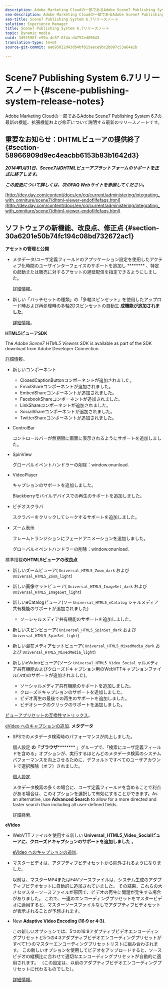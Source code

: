 ```yaml
---
description: Adobe Marketing Cloudの一部であるAdobe Scene7 Publishing System 6.7の最新の機能、拡張機能および修正について説明する最新のリリースノートです。
seo-description: Adobe Marketing Cloudの一部であるAdobe Scene7 Publishing System 6.7の最新の機能、拡張機能および修正について説明する最新のリリースノートです。
seo-title: Scene7 Publishing System 6.7リリースノート
solution: Experience Manager
title: Scene7 Publishing System 6.7リリースノート
topic: Dynamic media
uuid: 3d92598f-e99a-4c87-8f4a-d4752ed89643
translation-type: tm+mt
source-git-commit: aa095022d43db4bf815aece9bc2b087c53a64e1b

---
```



# Scene7 Publishing System 6.7リリースノート{#scene-publishing-system-release-notes}

Adobe Marketing Cloudの一部であるAdobe Scene7 Publishing System 6.7の最新の機能、拡張機能および修正について説明する最新のリリースノートです。

## 重要なお知らせ：DHTMLビューアの提供終了 {#section-58966909d9ec4eacbb6153b83b1642d3}

***2014年1月31日、Scene7はDHTMLビューアプラットフォームのサポートを正式に終了します。***

***この変更について詳しくは、次のFAQ Webサイトを参照してください。***

[http://dev.day.com/content/docs/en/cq/current/administering/integrating_with_omniture/scene7/dhtml-viewer-endoflifefaqs.html](http://dev.day.com/content/docs/en/cq/current/administering/integrating_with_omniture/scene7/dhtml-viewer-endoflifefaqs.html)

## ソフトウェアの新機能、改良点、修正点 {#section-30a6201e50b74fc194c08bd732672ac1}

**アセットの管理と公開**

* メタデータ/ユーザ定義フィールドのアプリケーション設定を使用したアクティブ化時間のユーザインターフェイスのサポートを追加し ******** 、特定の起動または販売に対するアセットの遅延配信を指定できるようにしました。

   [詳細情報](http://help.adobe.com/en_US/scene7/using/WS08F62297-36A5-4c35-9D4E-5BE38C41D39C.html)。

* 新しい「バッチセットの種類」の「多軸スピンセット」を使用したアップロード時および再処理時の多軸2Dスピンセットの自動生 **成機能が追加されました**。

   [詳細情報](http://help.adobe.com/en_US/scene7/using/WSf6ef983f54a76485-20cc30b112624e7b244-7fff.html)。

**HTML5ビューアSDK**

The *Adobe Scene7 HTML5 Viewers SDK* is available as part of the SDK download from Adobe Developer Connection.

[詳細情報](http://help.adobe.com/en_US/scene7/using/WSd4272150f67705c11b002eec12fcba4dee6-8000.html)。

* 新しいコンポーネント

   * ClosedCaptionButtonコンポーネントが追加されました。
   * EmailShareコンポーネントが追加されました。
   * EmbedShareコンポーネントが追加されました。
   * FacebookShareコンポーネントが追加されました。
   * LinkShareコンポーネントが追加されました。
   * SocialShareコンポーネントが追加されました。
   * TwitterShareコンポーネントが追加されました。

* ControlBar

   コントロールバーが無期限に画面に表示されるようにサポートを追加しました。

* SpinView

   グローバルイベントハンドラーの削除：window.onunload.

* VideoPlayer

   キャプションのサポートを追加しました。

   Blackberryモバイルデバイスでの再生のサポートを追加しました。

* ビデオスクラバ

   スクラバーをクリックしてシークするサポートを追加しました。

* ズーム表示

   フレームトランジションにフェードアニメーションを追加しました。

   グローバルイベントハンドラーの削除：window.onunload.

標準搭載&#x200B;**のHTML5ビューアの改良点**

* 新しいズームビューア( `Universal_HTML5_Zoom_dark` および `Universal_HTML5_Zoom_light`)
* 新しい画像セットビューア( `Universal_HTML5_ImageSet_dark` および `Universal_HTML5_ImageSet_light`)
* 新しいeCatalogビューア(ソー `Universal_HTML5_eCatalog` シャルメディア共有機能のサポートが追加されました)

   * ソーシャルメディア共有機能のサポートを追加しました。

* 新しいスピンビューア( `Universal_HTML5_SpinSet_dark` および `Universal_HTML5_SpinSet_light`)

* 新しい混在メディアセットビューア( `Universal_HTML5_MixedMedia_dark` および `Universal_HTML5_MixedMedia_light`)
* 新しいeVideoビューア(ソーシ `Universal_HTML5_Video_Social` ャルメディア共有機能およびクローズドキャプション用のWebVTTキャプションファイル(.vtt)のサポートが追加されました)。

   * ソーシャルメディア共有機能のサポートを追加しました。
   * クローズドキャプションのサポートを追加しました。
   * ビデオ再生の最後での再生のサポートを追加しました。
   * ビデオシークのクリックのサポートを追加しました。

[ビューアプリセットの互換性マトリックス](http://help.adobe.com/en_US/scene7/using/WS6E593DEA-7D81-4cd6-84B0-85E8BB274176.html)。

[eVideo へのキャプションの追加](http://help.adobe.com/en_US/scene7/using/WS98ca2e6790647c06-6f6f53e137b959f094-8000.html).
**メタデータ**

* SPSでのメタデータ検索時のパフォーマンスが向上しました。

   個人設定 **の「ブラウザ********** 」グループで、「検索にユーザ定義フィールドを含める」オプションが、実行するほとんどのメタデータ検索のシステムパフォーマンスを向上させるために、デフォルトですべてのユーザアカウントで選択解除（オフ）されました。

   [個人設定](http://help.adobe.com/en_US/scene7/using/WSCAAE9C8A-F172-43a8-B134-6163E7C80218.html).

   メタデータ検索の多くの場合に、ユーザ定義フィールドを含めることで利点がある場合は、このオプションを選択して有効にすることができます。As an alternative, use **Advanced Search** to allow for a more directed and faster search than including all user-defined fields.

   [詳細検索](http://help.adobe.com/en_US/scene7/using/WS259993e42159a215-1c6a66df1265272619e-7ff5.html).

**eVideo**

* WebVTTファイルを使用する新しい **Universal_HTML5_Video_Socialビューアに、クローズドキャプションのサポートを追加しました** 。

   [eVideo へのキャプションの追加](http://help.stage.adobe.com/en_US/scene7/using/WS98ca2e6790647c06-6f6f53e137b959f094-8000.html).

* マスタービデオは、アダプティブビデオセットから除外されるようになりました。

   以前は、マスターMP4またはF4Vソースファイルは、システム生成のアダプティブビデオセットに自動的に追加されていました。 その結果、これらの大きなマスターソースファイルが原因で、ビデオの再生に問題が発生する場合がありました。 これで、一連のエンコーディングプリセットをマスタービデオに適用すると、マスターソースファイルなしでアダプティブビデオセットが表示されることが予想されます。

* New **Adaptive Video Encoding (16:9 or 4:3)**.

   この新しいオプションでは、5つの16:9アダプティブビデオエンコーディングプリセットと5つの4:3アダプティブビデオエンコーディングプリセットがすべて1つのマスターエンコーディングプリセットリストに組み合わされます。 この新しいオプションを使用してビデオをアップロードすると、ソースビデオの縦横比に合わせて適切なエンコーディングプリセットが自動的に適用されます。 （この設定は、以前のアダプティブビデオエンコーディングプリセットに代わるものでした）。

   [詳細情報](http://help.stage.adobe.com/en_US/scene7/using/WSE86ACF2B-BD50-4c48-A1D7-9CD4405B62D0.html)。

